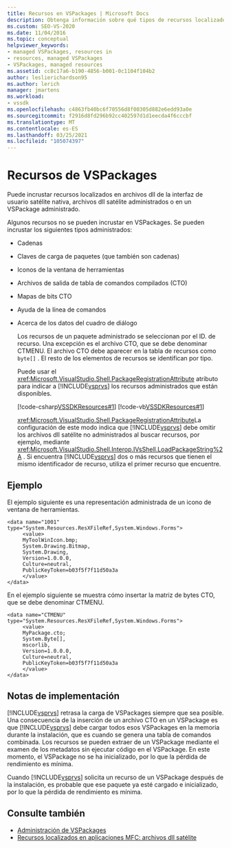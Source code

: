 ```yaml
---
title: Recursos en VSPackages | Microsoft Docs
description: Obtenga información sobre qué tipos de recursos localizados se pueden incrustar en VSPackages. También puede incrustar recursos en archivos dll de la interfaz de usuario satélite nativa o en archivos dll satélite administrados.
ms.custom: SEO-VS-2020
ms.date: 11/04/2016
ms.topic: conceptual
helpviewer_keywords:
- managed VSPackages, resources in
- resources, managed VSPackages
- VSPackages, managed resources
ms.assetid: cc8c17a6-b190-4856-b001-0c1104f104b2
author: leslierichardson95
ms.author: lerich
manager: jmartens
ms.workload:
- vssdk
ms.openlocfilehash: c4863fb40bc6f70556d8f00305d882e6edd93a0e
ms.sourcegitcommit: f2916d8fd296b92cc402597d1d1eecda4f6cccbf
ms.translationtype: MT
ms.contentlocale: es-ES
ms.lasthandoff: 03/25/2021
ms.locfileid: "105074397"
---
```

# <a name="resources-in-vspackages"></a>Recursos de VSPackages
Puede incrustar recursos localizados en archivos dll de la interfaz de usuario satélite nativa, archivos dll satélite administrados o en un VSPackage administrado.

 Algunos recursos no se pueden incrustar en VSPackages. Se pueden incrustar los siguientes tipos administrados:

- Cadenas

- Claves de carga de paquetes (que también son cadenas)

- Iconos de la ventana de herramientas

- Archivos de salida de tabla de comandos compilados (CTO)

- Mapas de bits CTO

- Ayuda de la línea de comandos

- Acerca de los datos del cuadro de diálogo

  Los recursos de un paquete administrado se seleccionan por el ID. de recurso. Una excepción es el archivo CTO, que se debe denominar CTMENU. El archivo CTO debe aparecer en la tabla de recursos como `byte[]` . El resto de los elementos de recursos se identifican por tipo.

  Puede usar el <xref:Microsoft.VisualStudio.Shell.PackageRegistrationAttribute> atributo para indicar a [!INCLUDE[vsprvs](../../code-quality/includes/vsprvs_md.md)] los recursos administrados que están disponibles.

  [!code-csharp[VSSDKResources#1](../../extensibility/internals/codesnippet/CSharp/resources-in-vspackages_1.cs)]
  [!code-vb[VSSDKResources#1](../../extensibility/internals/codesnippet/VisualBasic/resources-in-vspackages_1.vb)]

  <xref:Microsoft.VisualStudio.Shell.PackageRegistrationAttribute>La configuración de este modo indica que [!INCLUDE[vsprvs](../../code-quality/includes/vsprvs_md.md)] debe omitir los archivos dll satélite no administrados al buscar recursos, por ejemplo, mediante <xref:Microsoft.VisualStudio.Shell.Interop.IVsShell.LoadPackageString%2A> . Si encuentra [!INCLUDE[vsprvs](../../code-quality/includes/vsprvs_md.md)] dos o más recursos que tienen el mismo identificador de recurso, utiliza el primer recurso que encuentre.

## <a name="example"></a>Ejemplo
 El ejemplo siguiente es una representación administrada de un icono de ventana de herramientas.

```
<data name="1001"
type="System.Resources.ResXFileRef,System.Windows.Forms">
     <value>
     MyToolWinIcon.bmp;
     System.Drawing.Bitmap,
     System.Drawing,
     Version=1.0.0.0,
     Culture=neutral,
     PublicKeyToken=b03f5f7f11d50a3a
     </value>
</data>
```

 En el ejemplo siguiente se muestra cómo insertar la matriz de bytes CTO, que se debe denominar CTMENU.

```
<data name="CTMENU"
type="System.Resources.ResXFileRef,System.Windows.Forms">
     <value>
     MyPackage.cto;
     System.Byte[],
     mscorlib,
     Version=1.0.0.0,
     Culture=neutral,
     PublicKeyToken=b03f5f7f11d50a3a
     </value>
</data>
```

## <a name="implementation-notes"></a>Notas de implementación
 [!INCLUDE[vsprvs](../../code-quality/includes/vsprvs_md.md)] retrasa la carga de VSPackages siempre que sea posible. Una consecuencia de la inserción de un archivo CTO en un VSPackage es que [!INCLUDE[vsprvs](../../code-quality/includes/vsprvs_md.md)] debe cargar todos esos VSPackages en la memoria durante la instalación, que es cuando se genera una tabla de comandos combinada. Los recursos se pueden extraer de un VSPackage mediante el examen de los metadatos sin ejecutar código en el VSPackage. En este momento, el VSPackage no se ha inicializado, por lo que la pérdida de rendimiento es mínima.

 Cuando [!INCLUDE[vsprvs](../../code-quality/includes/vsprvs_md.md)] solicita un recurso de un VSPackage después de la instalación, es probable que ese paquete ya esté cargado e inicializado, por lo que la pérdida de rendimiento es mínima.

## <a name="see-also"></a>Consulte también
- [Administración de VSPackages](../../extensibility/managing-vspackages.md)
- [Recursos localizados en aplicaciones MFC: archivos dll satélite](/cpp/build/localized-resources-in-mfc-applications-satellite-dlls)
